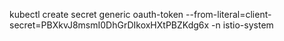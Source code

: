 kubectl create secret generic oauth-token --from-literal=client-secret=PBXkvJ8msmI0DhGrDIkoxHXtPBZKdg6x -n istio-system